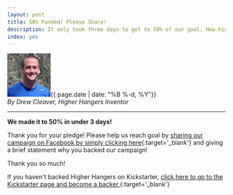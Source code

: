 ```yaml
---
layout: post
title: 50% Funded! Please Share!
description: It only took three days to get to 50% of our goal. How high can we go?
index: yes
---
```


<img src="img/media_kit/drew_cleaver_headshot/drew_cleaver_headshot_03_100x100.jpg" class="img-responsive img-circle pull-right" alt="Drew Cleaver Headshot">{{ page.date | date: "%B %-d, %Y"}}<br /><em>By Drew Cleaver, Higher Hangers Inventor</em><br />

---

<strong>We made it to 50% in under 3 days!</strong>

Thank you for your pledge! Please help us reach goal by [sharing our campaign on Facebook by simply clicking here](https://www.facebook.com/sharer/sharer.php?u=https%3A//www.kickstarter.com/projects/higherhangers/higher-hangers-space-saving-closet-organization-re/){:target='_blank'} and giving a brief statement why you backed our campaign! 

Thank you so much!

If you haven't backed Higher Hangers on Kickstarter, [click here to go to the Kickstarter page and become a backer.](https://www.kickstarter.com/projects/higherhangers/higher-hangers-space-saving-closet-organization-re){:target='_blank'}